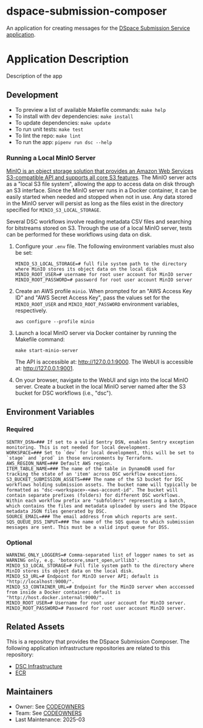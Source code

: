 # dspace-submission-composer
An application for creating messages for the [DSpace Submission Service application](https://github.com/MITLibraries/dspace-submission-service).

# Application Description

Description of the app

## Development

- To preview a list of available Makefile commands: `make help`
- To install with dev dependencies: `make install`
- To update dependencies: `make update`
- To run unit tests: `make test`
- To lint the repo: `make lint`
- To run the app: `pipenv run dsc --help`

### Running a Local MinIO Server

[MinIO is an object storage solution that provides an Amazon Web Services S3-compatible API and supports all core S3 features](https://min.io/docs/minio/kubernetes/upstream/). The MinIO server acts as a "local S3 file system", allowing the app to access data on disk through an S3 interface. Since the MinIO server runs in a Docker container, it can be easily started when needed and stopped when not in use. Any data stored in the MinIO server will persist as long as the files exist in the directory specified for `MINIO_S3_LOCAL_STORAGE`.

Several DSC workflows involve reading metadata CSV files and searching for bitstreams stored on S3. Through the use of a local MinIO server, tests can be performed for these workflows using data on disk. 

1. Configure your `.env` file. The following environment variables must also be set:
   ```text
   MINIO_S3_LOCAL_STORAGE=# full file system path to the directory where MinIO stores its object data on the local disk
   MINIO_ROOT_USER=# username for root user account for MinIO server
   MINIO_ROOT_PASSWORD=# password for root user account MinIO server
   ```

2. Create an AWS profile `minio`. When prompted for an "AWS Access Key ID" and "AWS Secret Access Key", pass the values set for the `MINIO_ROOT_USER` and `MINIO_ROOT_PASSWORD` environment variables, respectively.
   
   ```shell
   aws configure --profile minio
   ```

3. Launch a local MinIO server via Docker container by running the Makefile command: 
   ```shell 
   make start-minio-server
   ```

   The API is accessible at: http://127.0.0.1:9000.
   The WebUI is accessible at: http://127.0.0.1:9001.

4. On your browser, navigate to the WebUI and sign into the local MinIO server. Create a bucket in the local MinIO server named after the S3 bucket for DSC workflows (i.e., "dsc").

## Environment Variables

### Required

```shell
SENTRY_DSN=### If set to a valid Sentry DSN, enables Sentry exception monitoring. This is not needed for local development.
WORKSPACE=### Set to `dev` for local development, this will be set to `stage` and `prod` in those environments by Terraform.
AWS_REGION_NAME=### Default AWS region.
ITEM_TABLE_NAME=### The name of the table in DynamoDB used for tracking the state of an 'item' across DSC workflow executions.
S3_BUCKET_SUBMISSION_ASSETS=### The name of the S3 bucket for DSC workflows holding submission assets. The bucket name will typically be formatted as "dsc-<workspace>-<aws-account-id". The bucket will contain separate prefixes (folders) for different DSC workflows. Within each workflow prefix are "subfolders" representing a batch, which contains the files and metadata uploaded by users and the DSpace metadata JSON files generated by DSC.
SOURCE_EMAIL=### The email address from which reports are sent.
SQS_QUEUE_DSS_INPUT=### The name of the SQS queue to which submission messages are sent. This must be a valid input queue for DSS.
```

### Optional

```shell
WARNING_ONLY_LOGGERS=# Comma-separated list of logger names to set as WARNING only, e.g. 'botocore,smart_open,urllib3'.
MINIO_S3_LOCAL_STORAGE=# Full file system path to the directory where MinIO stores its object data on the local disk.
MINIO_S3_URL=# Endpoint for MinIO server API; default is "http://localhost:9000/".
MINIO_S3_CONTAINER_URL=# Endpoint for the MinIO server when acccessed from inside a Docker container; default is "http://host.docker.internal:9000/".
MINIO_ROOT_USER=# Username for root user account for MinIO server.
MINIO_ROOT_PASSWORD=# Password for root user account MinIO server.
```

## Related Assets

This is a repository that provides the DSpace Submission Composer. The following application infrastructure repositories are related to this repository:

* [DSC Infrastructure](https://github.com/MITLibraries/mitlib-tf-workloads-dsc)
* [ECR](https://github.com/MITLibraries/mitlib-tf-workloads-ecr)

## Maintainers

* Owner: See [CODEOWNERS](./.github/CODEOWNERS)
* Team: See [CODEOWNERS](./.github/CODEOWNERS)
* Last Maintenance: 2025-03
